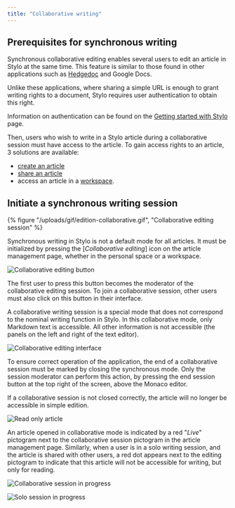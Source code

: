 ```yaml
---
title: "Collaborative writing"
---
```


## Prerequisites for synchronous writing

Synchronous collaborative editing enables several users to edit an article in Stylo at the same time.
This feature is similar to those found in other applications such as [Hedgedoc](https://hedgedoc.org/) and Google Docs.

Unlike these applications, where sharing a simple URL is enough to grant writing rights to a document, Stylo requires user authentication to obtain this right.

Information on authentication can be found on the [Getting started with Stylo](/en/first-steps/#creating-an-account) page.

Then, users who wish to write in a Stylo article during a collaborative session must have access to the article. 
To gain access rights to an article, 3 solutions are available: 

- [create an article](/en/myarticles/#create-a-new-article) 
- [share an article](/en/#share-an-article)
- access an article in a [workspace](/en/workspaces).

## Initiate a synchronous writing session

{% figure "/uploads/gif/edition-collaborative.gif", "Collaborative editing session" %}

Synchronous writing in Stylo is not a default mode for all articles. 
It must be initialized by pressing the \[*Collaborative editing*\] icon on the article management page, whether in the personal space or a workspace.

![Collaborative editing button](/uploads/images/collaborative-editing.png)

The first user to press this button becomes the moderator of the collaborative editing session.
To join a collaborative session, other users must also click on this button in their interface.

A collaborative writing session is a special mode that does not correspond to the nominal writing function in Stylo.
In this collaborative mode, only Markdown text is accessible.
All other information is not accessible (the panels on the left and right of the text editor).

![Collaborative editing interface](/uploads/images/collaborative-editing-interface.png)

To ensure correct operation of the application, the end of a collaborative session must be marked by closing the synchronous mode. 
Only the session moderator can perform this action, by pressing the end session button at the top right of the screen, above the Monaco editor.

<alert-block heading="Important">

If a collaborative session is not closed correctly, the article will no longer be accessible in simple edition.

</alert-block>

![Read only article](/uploads/images/article-en-lecture-seule.png)

An article opened in collaborative mode is indicated by a red "_Live_" pictogram next to the collaborative session pictogram in the article management page.
Similarly, when a user is in a solo writing session, and the article is shared with other users, a red dot appears next to the editing pictogram to indicate that this article will not be accessible for writing, but only for reading.

![Collaborative session in progress](/uploads/images/session-collaborative-en-cours.png)

![Solo session in progress](/uploads/images/session-solo-en-cours.png)